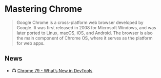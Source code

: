 # Mastering Chrome

> Google Chrome is a cross-platform web browser developed by Google. It was first released in 2008 for Microsoft Windows, and was later ported to Linux, macOS, iOS, and Android. The browser is also the main component of Chrome OS, where it serves as the platform for web apps.

## News

- 📺 [Chrome 79 - What’s New in DevTools](https://www.youtube.com/watch?v=kobvF5cs6xY).
